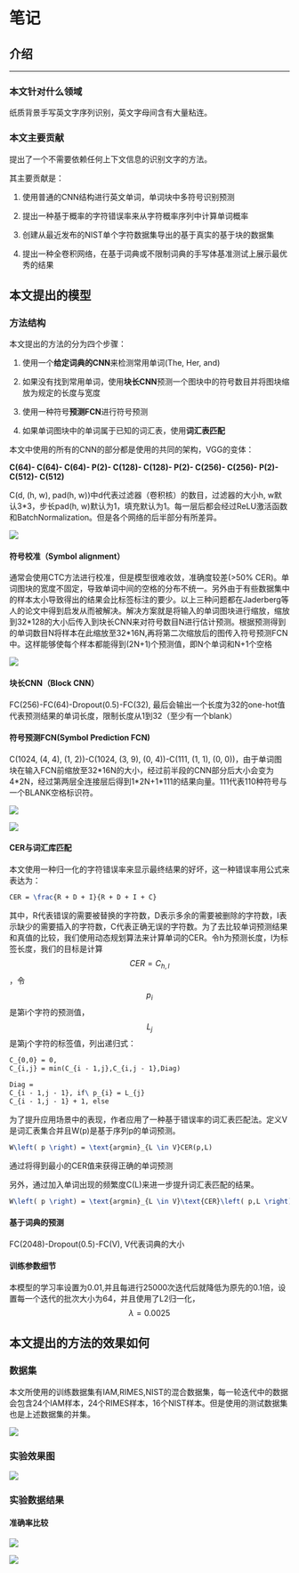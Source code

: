 # 笔记 

## 介绍
----

### 本文针对什么领域

纸质背景手写英文字序列识别，英文字母间含有大量粘连。

### 本文主要贡献

提出了一个不需要依赖任何上下文信息的识别文字的方法。

其主要贡献是：

1.  使用普通的CNN结构进行英文单词，单词块中多符号识别预测

2.  提出一种基于概率的字符错误率来从字符概率序列中计算单词概率

3.  创建从最近发布的NIST单个字符数据集导出的基于真实的基于块的数据集

4.  提出一种全卷积网络，在基于词典或不限制词典的手写体基准测试上展示最优秀的结果

本文提出的模型
--------------

### 方法结构

本文提出的方法的分为四个步骤：

1.  使用一个**给定词典的CNN**来检测常用单词(The, Her, and)

2.  如果没有找到常用单词，使用**块长CNN**预测一个图块中的符号数目并将图块缩放为规定的长度与宽度

3.  使用一种符号**预测FCN**进行符号预测

4.  如果单词图块中的单词属于已知的词汇表，使用**词汇表匹配**

本文中使用的所有的CNN的部分都是使用的共同的架构，VGG的变体：

**C(64)- C(64)- C(64)- P(2)- C(128)- C(128)- P(2)- C(256)- C(256)- P(2)- C(512)-
C(512)**

C(d, (h, w), pad(h, w))中d代表过滤器（卷积核）的数目，过滤器的大小h,
w默认3\*3，步长pad(h,
w)默认为1，填充默认为1。每一层后都会经过ReLU激活函数和BatchNormalization。但是各个网络的后半部分有所差异。

![](/static/blog/media/ba7652a2224c2eebb25f56813454e3f2.png)

#### 符号校准（Symbol alignment）

通常会使用CTC方法进行校准，但是模型很难收敛，准确度较差(\>50%
CER)。单词图块的宽度不固定，导致单词中间的空格的分布不统一。另外由于有些数据集中的样本太小导致得出的结果会比标签标注的要少。以上三种问题都在Jaderberg等人的论文中得到启发从而被解决。解决方案就是将输入的单词图块进行缩放，缩放到32\*128的大小后传入到块长CNN来对符号数目N进行估计预测。根据预测得到的单词数目N将样本在此缩放至32\*16N,再将第二次缩放后的图传入符号预测FCN中。这样能够使每个样本都能得到(2N+1)个预测值，即N个单词和N+1个空格

![](/static/blog/media/cde5932fcc56d73f328b5192b0f42d79.png)

#### 块长CNN（Block CNN）

FC(256)-FC(64)-Dropout(0.5)-FC(32),
最后会输出一个长度为32的one-hot值代表预测结果的单词长度，限制长度从1到32（至少有一个blank）

#### 符号预测FCN(Symbol Prediction FCN)

C(1024, (4, 4), (1, 2))-C(1024, (3, 9), (0, 4))-C(111, (1, 1), (0,
0))，由于单词图块在输入FCN前缩放至32\*16N的大小，经过前半段的CNN部分后大小会变为4\*2N，经过第两层全连接层后得到1\*2N+1\*111的结果向量。111代表110种符号与一个BLANK空格标识符。

![](/static/blog/media/396be0fb7bd5e19a7afd792909a63a51.png)

![](/static/blog/media/c8e88d3e4c81b5356f336f5463ecf4c9.png)

#### CER与词汇库匹配

本文使用一种归一化的字符错误率来显示最终结果的好坏，这一种错误率用公式来表达为：

```latex
CER = \frac{R + D + I}{R + D + I + C}
```

其中，R代表错误的需要被替换的字符数，D表示多余的需要被删除的字符数，I表示缺少的需要插入的字符数，C代表正确无误的字符数。为了去比较单词预测结果和真值的比较，我们使用动态规划算法来计算单词的CER。令h为预测长度，l为标签长度，我们的目标是计算$$CER = C_{h,l}$$，令$$p_i$$是第i个字符的预测值，$$L_j$$是第j个字符的标签值，列出递归式：


```latex
C_{0,0} = 0,
C_{i,j} = min(C_{i - 1,j},C_{i,j - 1},Diag)
```

```latex
Diag = 
C_{i - 1,j - 1}, if\ p_{i} = L_{j} 
C_{i - 1,j - 1} + 1, else 
```


为了提升应用场景中的表现，作者应用了一种基于错误率的词汇表匹配法。定义V是词汇表集合并且W(p)是基于序列p的单词预测。

```latex
W\left( p \right) = \text{argmin}_{L \in V}CER(p,L)
```

通过将得到最小的CER值来获得正确的单词预测

另外，通过加入单词出现的频繁度C(L)来进一步提升词汇表匹配的结果。

```latex
W\left( p \right) = \text{argmin}_{L \in V}\text{CER}\left( p,L \right) + \frac{1}{1 + C(L)}
```

#### 基于词典的预测

FC(2048)-Dropout(0.5)-FC(V), V代表词典的大小

#### 训练参数细节

本模型的学习率设置为0.01,并且每进行25000次迭代后就降低为原先的0.1倍，设置每一个迭代的批次大小为64，并且使用了L2归一化，$$\lambda
= 0.0025$$

本文提出的方法的效果如何
------------------------

### 数据集

本文所使用的训练数据集有IAM,RIMES,NIST的混合数据集，每一轮迭代中的数据会包含24个IAM样本，24个RIMES样本，16个NIST样本。但是使用的测试数据集也是上述数据集的并集。

![](/static/blog/media/10ab1be450f1cc5f3a3596def1f47d16.png)

### 实验效果图

![](/static/blog/media/34219ab773edf167eac4b428cb8969ca.png)

### 实验数据结果

#### 准确率比较

![](/static/blog/media/18995c79a59b8383ea21256ddd1e871c.png)

![](/static/blog/media/bba5f44746e94286e495626e4f183e54.png)
